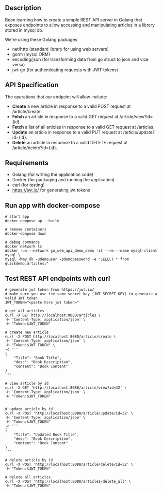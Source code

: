 ## Description

Been learning how to create a simple REST API server in Golang that exposes endpoints to allow accessing and manipulating articles in a library stored in mysql db. 

We're using these Golang packages:
* net/http (standard library for using web servers)
* gorm (mysql ORM)
* encoding/json (for transforming data from go struct to json and vice versa)
* jwt-go (for authenticating requests with JWT tokens)

## API Specification

The operations that our endpoint will allow include:
* **Create** a new article in response to a valid POST request at /article/create.
* **Fetch** an article in response to a valid GET request at /article/view?id={id}.
* **Fetch** a list of all articles in response to a valid GET request at /articles.
* **Update** an article in response to a valid PUT request at /article/update?id={id}.
* **Delete** an article in response to a valid DELETE request at /article/delete?id={id}.

## Requirements

* Golang (for writing the application code)
* Docker (for packaging and running the application)
* curl (for testing)
* https://jwt.io/ for generating jwt tokens

## Run app with docker-compose

```
# start app
docker-compose up --build

# remove containers
docker-compose down

# debug commands
docker network ls
docker run --network go_web_api_demo_demo -it --rm --name mysql-client mysql \
mysql -hmy_db -udemouser -pdemopassword -e "SELECT * from quickdemo.articles;"
```

## Test REST API endpoints with curl

```
# generate jwt token from https://jwt.io/
# make sure you use the same secret key (JWT_SECRET_KEY) to generate a valid JWT token
JWT_TOKEN="<paste here jwt token>"

# get all articles
curl -X GET http://localhost:8080/articles \
-H 'Content-Type: application/json' \
-H "Token:$JWT_TOKEN" 

# create new article
curl -X POST http://localhost:8080/article/create \
-H 'Content-Type: application/json' \
-H "Token:$JWT_TOKEN" \
-d '''
{
    "Title": "Book Title",
    "desc": "Book Description",
    "content": "Book Content"
}
'''

# view article by id
curl -X GET 'http://localhost:8080/article/view?id=32' \
-H 'Content-Type: application/json' \
-H "Token:$JWT_TOKEN"


# update article by id
curl -X POST 'http://localhost:8080/article/update?id=32' \
-H 'Content-Type: application/json' \
-H "Token:$JWT_TOKEN"
-d '''
{
    "Title": "Updated Book Title",
    "desc": "Book Description",
    "content": "Book Content"
}
'''

# delete article by id
curl -X POST 'http://localhost:8080/article/delete?id=32' \
-H "Token:$JWT_TOKEN"

# delete all articles
curl -X POST 'http://localhost:8080/articles/delete_all' \
-H "Token:$JWT_TOKEN" 
```
